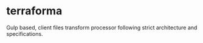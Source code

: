 # terraforma
Gulp based, client files transform processor following strict architecture and specifications.
